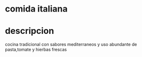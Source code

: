 # comida italiana

# descripcion
cocina tradicional con sabores mediterraneos y uso abundante de pasta,tomate y hierbas frescas 



